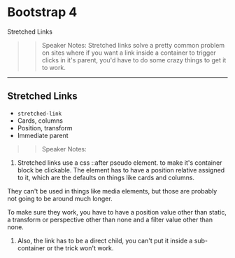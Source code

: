 <!-- .slide: data-state="title" -->
# Bootstrap 4
Stretched Links

> > Speaker Notes:
Stretched links solve a pretty common problem on sites where if you want a link inside a container to trigger clicks in it's parent, you'd have to do some crazy things to get it to work.

---

## Stretched Links

- `stretched-link`
- Cards, columns
- Position, transform
- Immediate parent

> > Speaker Notes:

1. Stretched links use a css ::after pseudo element. to make it's container block be clickable. The element has to have a position relative assigned to it, which are the defaults on things like cards and columns.

They can't be used in things like media elements, but those are probably not going to be around much longer.

To make sure they work, you have to have a position value other than static, a transform or perspective other than none and a filter value other than none.

1. Also, the link has to be a direct child, you can't put it inside a sub-container or the trick won't work.
